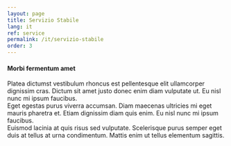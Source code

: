 ```yaml
---
layout: page
title: Servizio Stabile
lang: it
ref: service
permalink: /it/servizio-stabile
order: 3
---
```


<div class="section">
  <div class="section-content">
    <!-- contenuto di esempio START -->
    <div class="container">
      <div class="row mb-3">
        <div class="col-12">
          <h4>Morbi fermentum amet</h4>
        </div>
      </div>
      <div class="row">
        <div class="col-12 col-lg-6 col-xl-4 pr-0 pr-md-5 mb-3">Platea dictumst vestibulum rhoncus est pellentesque elit ullamcorper dignissim cras. Dictum sit amet justo donec enim diam vulputate ut. Eu nisl nunc mi ipsum faucibus.</div>
        <div class="col-12 col-lg-6 col-xl-4 pr-0 pr-md-5 mb-3">Eget egestas purus viverra accumsan. Diam maecenas ultricies mi eget mauris pharetra et. Etiam dignissim diam quis enim. Eu nisl nunc mi ipsum faucibus.</div>
        <div class="col-12 col-lg-6 col-xl-4 pr-0 pr-md-5">Euismod lacinia at quis risus sed vulputate. Scelerisque purus semper eget duis at tellus at urna condimentum. Mattis enim ut tellus elementum sagittis.</div>
      </div>
    </div>
    <!-- contenuto di esempio END -->
  </div>
</div>
